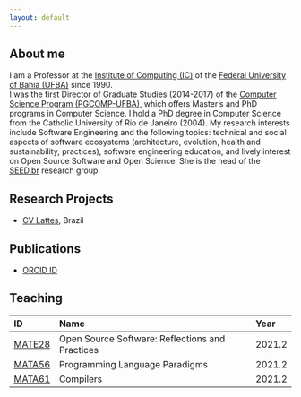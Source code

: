 ```yaml
---
layout: default
---
```


## About me 

I am a Professor at the <a href="https://computacao.ufba.br/">Institute of Computing (IC)</a> 
of the <a href="https://ufba.br/">Federal University of Bahia (UFBA)</a> since 1990.  
I was the first Director of Graduate Studies (2014-2017) of the 
<a href="https://computacao.ufba.br/pt-br/programa-de-pos-graduacao-em-ciencia-da-computacao">Computer Science Program (PGCOMP-UFBA)</a>, 
which offers Master’s and PhD programs in Computer Science. 
I hold a PhD degree in Computer Science from the Catholic University of Rio de Janeiro (2004).
My research interests include Software Engineering and the following topics: 
technical and social aspects of software ecosystems (architecture, evolution, health and sustainability, practices), 
software engineering education, and lively interest on Open Source Software and Open Science. 
She is the head of the [SEED.br](https://seed-br.github.io/) research group.

## Research Projects

* [CV Lattes](http://lattes.cnpq.br/1827829018668226), Brazil

## Publications

* [ORCID ID](https://orcid.org/0000-0001-5172-9641)

## Teaching

| ID     | Name                                            | Year   |
|:-------|:------------------------------------------------|:-------|
| [MATE28](https://github.com/mate28-ic-ufba/turma-20212) | Open Source Software: Reflections and Practices | 2021.2 |
| [MATA56](https://github.com/mata56-ic-ufba/paradigmas) | Programming Language Paradigms | 2021.2 |
| [MATA61](https://github.com/mata61-ic-ufba/compiladores) | Compilers | 2021.2 |
